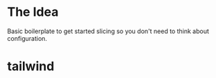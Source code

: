 # The Idea

Basic boilerplate to get started slicing so you don't need to think about configuration.

# tailwind
